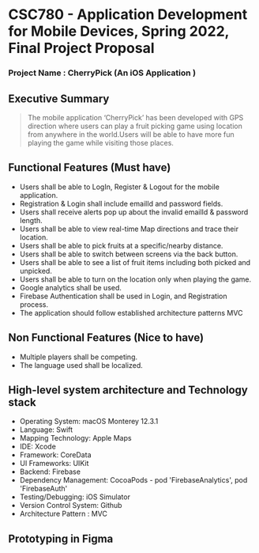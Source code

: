 # CSC780 - Application Development for Mobile Devices, Spring 2022, Final Project Proposal 
### Project Name : CherryPick (An iOS Application )

## Executive Summary 
> The mobile application ‘CherryPick’ has been developed with GPS direction where users can play a fruit picking game using location from anywhere in the world.Users will be able to have more fun playing the game while visiting those places. 

## Functional Features (Must have)
- Users shall be able to LogIn, Register & Logout for the mobile application.
- Registration & Login shall include emailId and password fields.
- Users shall receive alerts pop up about the invalid emailId & password length.
- Users shall be able to view real-time Map directions and trace their location.
- Users shall be able to pick fruits at a specific/nearby distance. 
- Users shall be able to switch between screens via the back button. 
- Users shall be able to see a list of fruit items including both picked and unpicked.
- Users shall be able to turn on the location only when playing the game.
- Google analytics shall be used.
- Firebase Authentication shall be used in Login, and Registration process.
- The application should follow established architecture patterns MVC

## Non Functional Features (Nice to have)
- Multiple players shall be competing.
- The language used shall be localized.

## High-level system architecture and Technology stack
- Operating System: macOS Monterey 12.3.1
- Language: Swift 
- Mapping Technology: Apple Maps
- IDE: Xcode
- Framework: CoreData
- UI Frameworks: UIKit
- Backend: Firebase
- Dependency Management: CocoaPods - pod 'FirebaseAnalytics', pod 'FirebaseAuth'
- Testing/Debugging: iOS Simulator
- Version Control System: Github
- Architecture Pattern : MVC

## Prototyping in Figma





